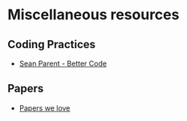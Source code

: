 # Miscellaneous resources

## Coding Practices
- [Sean Parent - Better Code](http://sean-parent.stlab.cc/papers-and-presentations/)

## Papers

- [Papers we love](https://github.com/papers-we-love/papers-we-love)
